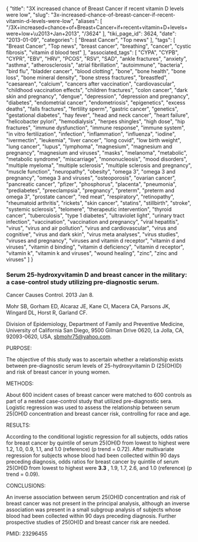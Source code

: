 {
    "title": "3X increased chance of Breast Cancer if recent vitamin D levels were low",
    "slug": "3x-increased-chance-of-breast-cancer-if-recent-vitamin-d-levels-were-low",
    "aliases": [
        "/3X+increased+chance+of+Breast+Cancer+if+recent+vitamin+D+levels+were+low+\u2013+Jan+2013",
        "/3624"
    ],
    "tiki_page_id": 3624,
    "date": "2013-01-09",
    "categories": [
        "Breast Cancer",
        "Top news"
    ],
    "tags": [
        "Breast Cancer",
        "Top news",
        "breast cancer",
        "breathing",
        "cancer",
        "cystic fibrosis",
        "vitamin d blood test"
    ],
    "associated_tags": [
        "CYPA",
        "CYPB",
        "CYPR",
        "EBV",
        "HRV",
        "PCOS",
        "RSV",
        "SAD",
        "ankle fractures",
        "anxiety",
        "asthma",
        "atherosclerosis",
        "atrial fibrillation",
        "autoimmune",
        "bacteria",
        "bird flu",
        "bladder cancer",
        "blood clotting",
        "bone",
        "bone health",
        "bone loss",
        "bone mineral density",
        "bone stress fractures",
        "breastfed",
        "caesarean",
        "calcium",
        "cancers after vaccination",
        "cardiovascular",
        "childhood vaccination effects",
        "children fractures",
        "colon cancer",
        "dark skin and pregnancy",
        "dengue",
        "depression",
        "depression and pregnancy",
        "diabetes",
        "endometrial cancer",
        "endometriosis",
        "epigenetics",
        "excess deaths",
        "falls fractures",
        "fertility sperm",
        "gastric cancer",
        "genetics",
        "gestational diabetes",
        "hay fever",
        "head and neck cancer",
        "heart failure",
        "helicobacter pylori",
        "hemodialysis",
        "herpes shingles",
        "high dose",
        "hip fractures",
        "immune dysfunction",
        "immune response",
        "immune system",
        "in vitro fertilization",
        "infection",
        "inflammation",
        "influenza",
        "iodine",
        "ivermectin",
        "leukemia",
        "liver cancer",
        "long covid",
        "low birth weight",
        "lung cancer",
        "lupus",
        "lymphoma",
        "magnesium",
        "magnesium and pregnancy",
        "magnesium and viruses",
        "masks",
        "melanoma",
        "metabolic",
        "metabolic syndrome",
        "miscarriage",
        "mononucleosis",
        "mood disorders",
        "multiple myeloma",
        "multiple sclerosis",
        "multiple sclerosis and pregnancy",
        "muscle function",
        "neuropathy",
        "obesity",
        "omega 3",
        "omega 3 and pregnancy",
        "omega 3 and viruses",
        "osteoporosis",
        "ovarian cancer",
        "pancreatic cancer",
        "pfizer",
        "phosphorus",
        "placenta",
        "pneumonia",
        "prediabetes",
        "preeclampsia",
        "pregnancy",
        "preterm",
        "preterm and omega 3",
        "prostate cancer",
        "red meat",
        "respiratory",
        "retinopathy",
        "rheumatoid arthritis",
        "rickets",
        "skin cancer",
        "statins",
        "stillbirth",
        "stroke",
        "systemic sclerosis",
        "telomere",
        "therapeutic intervention",
        "thyroid cancer",
        "tuberculosis",
        "type 1 diabetes",
        "ultraviolet light",
        "urinary tract infection",
        "vaccination",
        "vaccination and pregnancy",
        "viral hepatitis",
        "virus",
        "virus and air pollution",
        "virus and cardiovascular",
        "virus and cognitive",
        "virus and dark skin",
        "virus meta analyses",
        "virus studies",
        "viruses and pregnancy",
        "viruses and vitamin d receptor",
        "vitamin d and viruses",
        "vitamin d binding",
        "vitamin d deficiency",
        "vitamin d receptor",
        "vitamin k",
        "vitamin k and viruses",
        "wound healing",
        "zinc",
        "zinc and viruses"
    ]
}


### Serum 25-hydroxyvitamin D and breast cancer in the military: a case-control study utilizing pre-diagnostic serum.

Cancer Causes Control. 2013 Jan 8. 

Mohr SB, Gorham ED, Alcaraz JE, Kane CI, Macera CA, Parsons JK, Wingard DL, Horst R, Garland CF.

Division of Epidemiology, Department of Family and Preventive Medicine, University of California San Diego, 9500 Gilman Drive 0620, La Jolla, CA, 92093-0620, USA, sbmohr75@yahoo.com.

PURPOSE:

The objective of this study was to ascertain whether a relationship exists between pre-diagnostic serum levels of 25-hydroxyvitamin D (25(OH)D) and risk of breast cancer in young women.

METHODS:

About 600 incident cases of breast cancer were matched to 600 controls as part of a nested case-control study that utilized pre-diagnostic sera. Logistic regression was used to assess the relationship between serum 25(OH)D concentration and breast cancer risk, controlling for race and age.

RESULTS:

According to the conditional logistic regression for all subjects, odds ratios for breast cancer by quintile of serum 25(OH)D from lowest to highest were 1.2, 1.0, 0.9, 1.1, and 1.0 (reference) (p trend = 0.72). After multivariate regression for subjects whose blood had been collected within 90 days preceding diagnosis, odds ratios for breast cancer by quintile of serum 25(OH)D from lowest to highest were  **3.3** , 1.9, 1.7, 2.6, and 1.0 (reference) (p trend = 0.09).

CONCLUSIONS:

An inverse association between serum 25(OH)D concentration and risk of breast cancer was not present in the principal analysis, although an inverse association was present in a small subgroup analysis of subjects whose blood had been collected within 90 days preceding diagnosis. Further prospective studies of 25(OH)D and breast cancer risk are needed.

PMID:     23296455